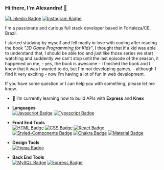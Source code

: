 ### Hi there, I'm Alexandra! 👋

[![Linkedin Badge](https://img.shields.io/badge/-LinkedIn-blue?style=plastic&logo=LinkedIn&logoColor=white&link=https://www.linkedin.com/in/ale-alcantara/)](https://www.linkedin.com/in/ale-alcantara/)
[![Instagram Badge](https://img.shields.io/badge/Instagram-E4405F?style=plastic&logo=instagram&logoColor=white&link=https://www.instagram.com/srta.xanda/)](https://www.instagram.com/srta.xanda/)


I'm a passionate and curious full stack developer based in Fortaleza/CE, Brazil.

I started studying by myself and fell madly in love with coding after reading the book *"3D Game Programming for Kids"*, I thought that if a kid was able to understand that, I should be able too and just like those series we start watching and suddently we can't stop until the last episode of the season, it happened on me, - yes, the book is awesome - I finished the book and I knew that it was I wanted to do, but I'm not developing games, - although I find it very exciting - now I'm having a lot of fun in web development.

If you have some question or I can help you with something, please let me know.

- 🌱 I’m currently learning how to build APIs with **Express** and **Knex**

* **Languages**<br>
  [![Javascript Badge](https://img.shields.io/badge/JavaScript-F7DF1E?style=plastic&logo=javascript&logoColor=black&link=https://developer.mozilla.org/pt-BR/docs/Web/JavaScript)](https://developer.mozilla.org/pt-BR/docs/Web/JavaScript)
  [![Typescript Badge](https://img.shields.io/badge/TypeScript-007ACC?style=plastic&logo=typescript&logoColor=white&link=https://www.typescriptlang.org/)](https://www.typescriptlang.org/)

* **Front End Tools**<br>
  [![HTML Badge](https://img.shields.io/badge/HTML5-E34F26?style=plastic&logo=html5&logoColor=white&link=https://developer.mozilla.org/pt-BR/docs/orphaned/Web/Guide/HTML/HTML5/)](https://developer.mozilla.org/pt-BR/docs/orphaned/Web/Guide/HTML/HTML5/)
  [![CSS Badge](https://img.shields.io/badge/CSS3-1572B6?style=plastic&logo=css3&logoColor=white&link=https://developer.mozilla.org/pt-BR/docs/Web/CSS)](https://developer.mozilla.org/pt-BR/docs/Web/CSS)
  [![React Badge](https://img.shields.io/badge/React-20232A?style=plastic&logo=react&logoColor=61DAFB&link=https://reactjs.org/)](https://reactjs.org/)
  [![Styled-Components Badge](https://img.shields.io/badge/styled--components-DB7093?style=plastic&logo=styled-components&logoColor=white&link=https://styled-components.com/)](https://styled-components.com/)
  [![Chakra Badge](https://img.shields.io/badge/Chakra--UI-319795?style=plastic&logo=chakra-ui&logoColor=white&link=https://chakra-ui.com/)](https://chakra-ui.com/)
  [![Material Badge](https://img.shields.io/badge/Material--UI-0081CB?style=plastic&logo=material-ui&logoColor=white&link=https://material-ui.com/)](https://material-ui.com/)
  
* **Design Tools**<br>
  [![Figma Badge](https://img.shields.io/badge/Figma-F24E1E?style=plastic&logo=figma&logoColor=white&link=https://figma.com)](https://figma.com)
  
* **Back End Tools**<br>
  [![MySQL Badge](https://img.shields.io/badge/MySQL-00000F?style=plastic&logo=mysql&logoColor=white&link=https://https://www.mysql.com/)](https://www.mysql.com/)
  [![Express Badge](https://img.shields.io/badge/Express.js-000000?style=plastic&logo=express&logoColor=white&link=https://expressjs.com/)](https://expressjs.com/)
  

<!--
**alexa2me/alexa2me** is a ✨ _special_ ✨ repository because its `README.md` (this file) appears on your GitHub profile.

  https://img.shields.io/badge/{TEXT}-{HEX-COLOR}?style=for-the-badge&logo={LOGO-NAME}&logoColor=white


Here are some ideas to get you started:

- 🔭 I’m currently working on ...
- 🌱 I’m currently learning ...
- 👯 I’m looking to collaborate on ...
- 🤔 I’m looking for help with ...
- 💬 Ask me about ...
- 📫 How to reach me: ...
- 😄 Pronouns: ...
- ⚡ Fun fact: ...
-->

